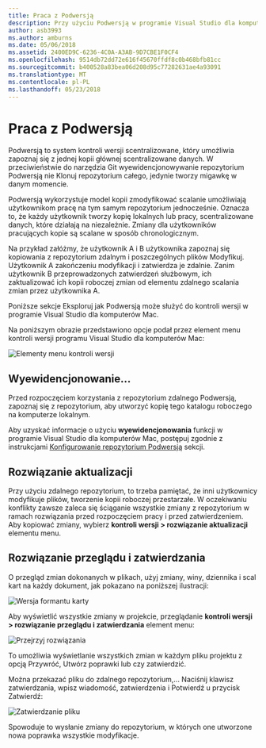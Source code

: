```yaml
---
title: Praca z Podwersją
description: Przy użyciu Podwersją w programie Visual Studio dla komputerów Mac.
author: asb3993
ms.author: amburns
ms.date: 05/06/2018
ms.assetid: 2400ED9C-6236-4C0A-A3AB-9D7CBE1F0CF4
ms.openlocfilehash: 9514db72dd72e616f45670ffdf8c0b468bfb81cc
ms.sourcegitcommit: b400528a83bea06d208d95c77282631ae4a93091
ms.translationtype: MT
ms.contentlocale: pl-PL
ms.lasthandoff: 05/23/2018
---
```

# <a name="working-with-subversion"></a>Praca z Podwersją

Podwersją to system kontroli wersji scentralizowane, który umożliwia zapoznaj się z jednej kopii głównej scentralizowane danych. W przeciwieństwie do narzędzia Git wyewidencjonowywanie repozytorium Podwersją nie Klonuj repozytorium całego, jedynie tworzy migawkę w danym momencie.

Podwersją wykorzystuje model kopii zmodyfikować scalanie umożliwiają użytkownikom pracę na tym samym repozytorium jednocześnie. Oznacza to, że każdy użytkownik tworzy kopię lokalnych lub pracy, scentralizowane danych, które działają na niezależnie. Zmiany dla użytkowników pracujących kopie są scalane w sposób chronologicznym.

Na przykład załóżmy, że użytkownik A i B użytkownika zapoznaj się kopiowania z repozytorium zdalnym i poszczególnych plików Modyfikuj. Użytkownik A zakończeniu modyfikacji i zatwierdza je zdalnie. Zanim użytkownik B przeprowadzonych zatwierdzeń służbowym, ich zaktualizować ich kopii roboczej zmian od elementu zdalnego scalania zmian przez użytkownika A.

Poniższe sekcje Eksploruj jak Podwersją może służyć do kontroli wersji w programie Visual Studio dla komputerów Mac.

Na poniższym obrazie przedstawiono opcje podał przez element menu kontroli wersji programu Visual Studio dla komputerów Mac:

![Elementy menu kontroli wersji](media/version-control-svnVersionControlMenu.png)

## <a name="checkout"></a>Wyewidencjonowanie...

Przed rozpoczęciem korzystania z repozytorium zdalnego Podwersją, zapoznaj się z repozytorium, aby utworzyć kopię tego katalogu roboczego na komputerze lokalnym.

Aby uzyskać informacje o użyciu **wyewidencjonowania** funkcji w programie Visual Studio dla komputerów Mac, postępuj zgodnie z instrukcjami [Konfigurowanie repozytorium Podwersją](set-up-subversion-repository.md) sekcji.

## <a name="update-solution"></a>Rozwiązanie aktualizacji

Przy użyciu zdalnego repozytorium, to trzeba pamiętać, że inni użytkownicy modyfikuje plików, tworzenie kopii roboczej przestarzałe. W oczekiwaniu konflikty zawsze zaleca się ściąganie wszystkie zmiany z repozytorium w ramach rozwiązania przed rozpoczęciem pracy i przed zatwierdzeniem. Aby kopiować zmiany, wybierz **kontroli wersji > rozwiązanie aktualizacji** elementu menu.

## <a name="review-solution-and-commit"></a>Rozwiązanie przeglądu i zatwierdzania

O przegląd zmian dokonanych w plikach, użyj zmiany, winy, dziennika i scal kart na każdy dokument, jak pokazano na poniższej ilustracji:

![Wersja formantu karty](media/version-control-vcTabs.png)

Aby wyświetlić wszystkie zmiany w projekcie, przeglądanie **kontroli wersji > rozwiązanie przeglądu i zatwierdzania** element menu:

![Przejrzyj rozwiązania](media/version-control-vcStatus.png)

To umożliwia wyświetlanie wszystkich zmian w każdym pliku projektu z opcją Przywróć, Utwórz poprawki lub czy zatwierdzić.

Można przekazać pliku do zdalnego repozytorium,... Naciśnij klawisz zatwierdzania, wpisz wiadomość, zatwierdzenia i Potwierdź u przycisk Zatwierdź:


![Zatwierdzanie pliku](media/version-control-svnCommit.png)

Spowoduje to wysłanie zmiany do repozytorium, w których one utworzone nowa poprawka wszystkie modyfikacje.
